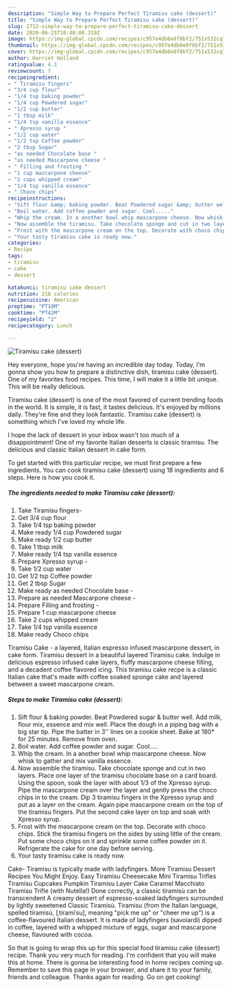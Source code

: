 ```yaml
---
description: "Simple Way to Prepare Perfect Tiramisu cake (dessert)"
title: "Simple Way to Prepare Perfect Tiramisu cake (dessert)"
slug: 2712-simple-way-to-prepare-perfect-tiramisu-cake-dessert
date: 2020-06-25T10:48:00.319Z
image: https://img-global.cpcdn.com/recipes/c957e4db6e8f8bf2/751x532cq70/tiramisu-cake-dessert-recipe-main-photo.jpg
thumbnail: https://img-global.cpcdn.com/recipes/c957e4db6e8f8bf2/751x532cq70/tiramisu-cake-dessert-recipe-main-photo.jpg
cover: https://img-global.cpcdn.com/recipes/c957e4db6e8f8bf2/751x532cq70/tiramisu-cake-dessert-recipe-main-photo.jpg
author: Harriet Holland
ratingvalue: 4.1
reviewcount: 7
recipeingredient:
- " Tiramisu fingers"
- "3/4 cup flour"
- "1/4 tsp baking powder"
- "1/4 cup Powdered sugar"
- "1/2 cup butter"
- "1 tbsp milk"
- "1/4 tsp vanilla essence"
- " Xpresso syrup "
- "1/2 cup water"
- "1/2 tsp Coffee powder"
- "2 tbsp Sugar"
- "as needed Chocolate base "
- "as needed Mascarpone cheese "
- " Filling and frosting "
- "1 cup mascarpone cheese"
- "2 cups whipped cream"
- "1/4 tsp vanilla essence"
- " Choco chips"
recipeinstructions:
- "Sift flour &amp; baking powder. Beat Powdered sugar &amp; butter well. Add milk, flour mix, essence and mix well. Place the dough in a piping bag with a big star tip. Pipe the batter in 3&#39;&#39; lines on a cookie sheet. Bake at 180* for 25 minutes. Remove from oven."
- "Boil water. Add coffee powder and sugar. Cool....."
- "Whip the cream. In a another bowl whip mascarpone cheese. Now whisk to gather and mix vanilla essence."
- "Now assemble the tiramisu. Take chocolate sponge and cut in two layers. Place one layer of the tiramisu chocolate base on a card board. Using the spoon, soak the layer with about 1/3 of the Xpresso syrup. Pipe the mascarpone cream over the layer and gently press the choco chips in to the cream. Dip 3 tiramisu fingers in the Xpresso syrup and put as a layer on the cream. Again pipe mascarpone cream on the top of the tiramisu fingers. Put the second cake layer on top and soak with Xpresso syrup."
- "Frost with the mascarpone cream on the top. Decorate with choco chips. Stick the tiramisu fingers on the sides by using little of the cream. Put some choco chips on it and sprinkle some coffee powder on it. Refrigerate the cake for one day before serving."
- "Your tasty tiramisu cake is ready now."
categories:
- Recipe
tags:
- tiramisu
- cake
- dessert

katakunci: tiramisu cake dessert 
nutrition: 218 calories
recipecuisine: American
preptime: "PT10M"
cooktime: "PT42M"
recipeyield: "2"
recipecategory: Lunch

---
```



![Tiramisu cake (dessert)](https://img-global.cpcdn.com/recipes/c957e4db6e8f8bf2/751x532cq70/tiramisu-cake-dessert-recipe-main-photo.jpg)

Hey everyone, hope you're having an incredible day today. Today, I'm gonna show you how to prepare a distinctive dish, tiramisu cake (dessert). One of my favorites food recipes. This time, I will make it a little bit unique. This will be really delicious.

Tiramisu cake (dessert) is one of the most favored of current trending foods in the world. It is simple, it is fast, it tastes delicious. It's enjoyed by millions daily. They're fine and they look fantastic. Tiramisu cake (dessert) is something which I've loved my whole life.

I hope the lack of dessert in your inbox wasn&#39;t too much of a disappointment! One of my favorite Italian desserts is classic tiramisu. The delicious and classic Italian dessert in cake form.


To get started with this particular recipe, we must first prepare a few ingredients. You can cook tiramisu cake (dessert) using 18 ingredients and 6 steps. Here is how you cook it.

<!--inarticleads1-->

##### The ingredients needed to make Tiramisu cake (dessert):

1. Take  Tiramisu fingers-
1. Get 3/4 cup flour
1. Take 1/4 tsp baking powder
1. Make ready 1/4 cup Powdered sugar
1. Make ready 1/2 cup butter
1. Take 1 tbsp milk
1. Make ready 1/4 tsp vanilla essence
1. Prepare  Xpresso syrup -
1. Take 1/2 cup water
1. Get 1/2 tsp Coffee powder
1. Get 2 tbsp Sugar
1. Make ready as needed Chocolate base -
1. Prepare as needed Mascarpone cheese -
1. Prepare  Filling and frosting -
1. Prepare 1 cup mascarpone cheese
1. Take 2 cups whipped cream
1. Take 1/4 tsp vanilla essence
1. Make ready  Choco chips


Tiramisu Cake - a layered, Italian espresso infused mascarpone dessert, in cake form. Tiramisu dessert in a beautiful layered Tiramisu cake. Indulge in delicious espresso infused cake layers, fluffy mascarpone cheese filling, and a decadent coffee flavored icing. This tiramisu cake recpe is a classic Italian cake that&#39;s made with coffee soaked sponge cake and layered between a sweet mascarpone cream. 

<!--inarticleads2-->

##### Steps to make Tiramisu cake (dessert):

1. Sift flour &amp; baking powder. Beat Powdered sugar &amp; butter well. Add milk, flour mix, essence and mix well. Place the dough in a piping bag with a big star tip. Pipe the batter in 3&#39;&#39; lines on a cookie sheet. Bake at 180* for 25 minutes. Remove from oven.
1. Boil water. Add coffee powder and sugar. Cool.....
1. Whip the cream. In a another bowl whip mascarpone cheese. Now whisk to gather and mix vanilla essence.
1. Now assemble the tiramisu. Take chocolate sponge and cut in two layers. Place one layer of the tiramisu chocolate base on a card board. Using the spoon, soak the layer with about 1/3 of the Xpresso syrup. Pipe the mascarpone cream over the layer and gently press the choco chips in to the cream. Dip 3 tiramisu fingers in the Xpresso syrup and put as a layer on the cream. Again pipe mascarpone cream on the top of the tiramisu fingers. Put the second cake layer on top and soak with Xpresso syrup.
1. Frost with the mascarpone cream on the top. Decorate with choco chips. Stick the tiramisu fingers on the sides by using little of the cream. Put some choco chips on it and sprinkle some coffee powder on it. Refrigerate the cake for one day before serving.
1. Your tasty tiramisu cake is ready now.


Cake- Tiramisu is typically made with ladyfingers. More Tiramisu Dessert Recipes You Might Enjoy. Easy Tiramisu Cheesecake Mini Tiramisu Trifles Tiramisu Cupcakes Pumpkin Tiramisu Layer Cake Caramel Macchiato Tiramisu Trifle (with Nutella!) Done correctly, a classic tiramisù can be transcendent A creamy dessert of espresso-soaked ladyfingers surrounded by lightly sweetened Classic Tiramisù. Tiramisu (from the Italian language, spelled tiramisù, [ˌtiramiˈsu], meaning &#34;pick me up&#34; or &#34;cheer me up&#34;) is a coffee-flavoured Italian dessert. It is made of ladyfingers (savoiardi) dipped in coffee, layered with a whipped mixture of eggs, sugar and mascarpone cheese, flavoured with cocoa. 

So that is going to wrap this up for this special food tiramisu cake (dessert) recipe. Thank you very much for reading. I'm confident that you will make this at home. There is gonna be interesting food in home recipes coming up. Remember to save this page in your browser, and share it to your family, friends and colleague. Thanks again for reading. Go on get cooking!
